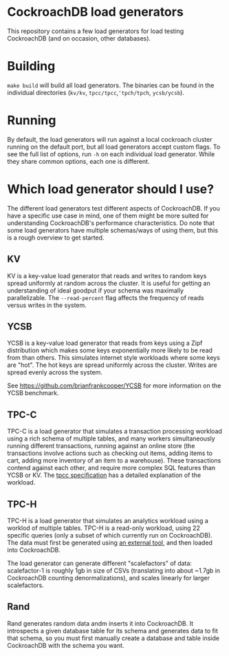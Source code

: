 # CockroachDB load generators

This repository contains a few load generators for load testing
CockroachDB (and on occasion, other databases).

# Building

`make build` will build all load generators. The binaries can be found
in the individual directories (`kv/kv`, `tpcc/tpcc`,`'tpch/tpch`,
`ycsb/ycsb`).

# Running

By default, the load generators will run against a local cockroach
cluster running on the default port, but all load generators accept
custom flags. To see the full list of options, run `-h` on each
individual load generator. While they share common options, each one
is different.


# Which load generator should I use?

The different load generators test different aspects of
CockroachDB. If you have a specific use case in mind, one of them
might be more suited for understanding CockroachDB's performance
characteristics. Do note that some load generators have multiple
schemas/ways of using them, but this is a rough overview to get started.

## KV

KV is a key-value load generator that reads and writes to random keys
spread uniformly at random across the cluster. It is useful for
getting an understanding of ideal goodput if your schema was maximally
parallelizable. The `--read-percent` flag affects the frequency of
reads versus writes in the system.


## YCSB

YCSB is a key-value load generator that reads from keys using a Zipf
distribution which makes some keys exponentially more likely to be
read from than others. This simulates internet style workloads where
some keys are "hot". The hot keys are spread uniformly across the
cluster. Writes are spread evenly across the system.

See https://github.com/brianfrankcooper/YCSB for more information on
the YCSB benchmark.


## TPC-C

TPC-C is a load generator that simulates a transaction processing workload
using a rich schema of multiple tables, and many workers
simultaneously running different transactions, running against an
online store (the transactions involve actions such as checking out items,
adding items to cart, adding more inventory of an item to a
warehouse). These transactions contend against each other, and require
more complex SQL features than YCSB or
KV. The [tpcc specification](http://www.tpc.org/tpcc) has a detailed
explanation of the workload.

## TPC-H

TPC-H is a load generator that simulates an analytics workload using a
worklod of multiple tables. TPC-H is a read-only workload, using 22
specific queries (only a subset of which currently run on
CockroachDB). The data must first be generated using [an
external tool](https://github.com/electrum/tpch-dbgen), and then
loaded into CockroachDB.

The load generator can generate different "scalefactors" of data:
scalefactor-1 is roughly 1gb in size of CSVs (translating into about
~1.7gb in CockroachDB counting denormalizations), and scales linearly
for larger scalefactors.


## Rand

Rand generates random data andm inserts it into CockroachDB. It
introspects a given database table for its schema and generates data
to fit that schema, so you must first manually create a database and
table inside CockroachDB with the schema you want.
